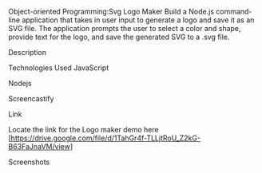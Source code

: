 Object-oriented Programming:Svg Logo Maker
Build a Node.js command-line application that takes in user input to generate a logo and save it as an SVG file. The application prompts the user to select a color and shape, provide text for the logo, and save the generated SVG to a .svg file.



Description



Technologies Used
JavaScript

Nodejs

Screencastify

Link

Locate the link for the Logo maker demo here [https://drive.google.com/file/d/1TahGr4f-TLLjtRoU_Z2kG-B63FaJnaVM/view]

Screenshots
